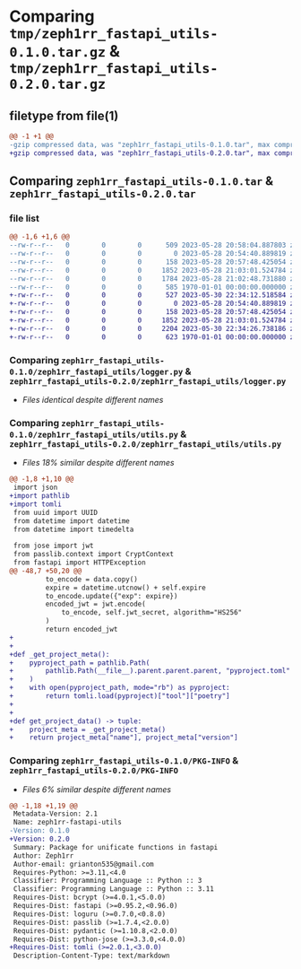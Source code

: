 # Comparing `tmp/zeph1rr_fastapi_utils-0.1.0.tar.gz` & `tmp/zeph1rr_fastapi_utils-0.2.0.tar.gz`

## filetype from file(1)

```diff
@@ -1 +1 @@
-gzip compressed data, was "zeph1rr_fastapi_utils-0.1.0.tar", max compression
+gzip compressed data, was "zeph1rr_fastapi_utils-0.2.0.tar", max compression
```

## Comparing `zeph1rr_fastapi_utils-0.1.0.tar` & `zeph1rr_fastapi_utils-0.2.0.tar`

### file list

```diff
@@ -1,6 +1,6 @@
--rw-r--r--   0        0        0      509 2023-05-28 20:58:04.887803 zeph1rr_fastapi_utils-0.1.0/pyproject.toml
--rw-r--r--   0        0        0        0 2023-05-28 20:54:40.889819 zeph1rr_fastapi_utils-0.1.0/README.md
--rw-r--r--   0        0        0      158 2023-05-28 20:57:48.425054 zeph1rr_fastapi_utils-0.1.0/zeph1rr_fastapi_utils/__init__.py
--rw-r--r--   0        0        0     1852 2023-05-28 21:03:01.524784 zeph1rr_fastapi_utils-0.1.0/zeph1rr_fastapi_utils/logger.py
--rw-r--r--   0        0        0     1784 2023-05-28 21:02:48.731880 zeph1rr_fastapi_utils-0.1.0/zeph1rr_fastapi_utils/utils.py
--rw-r--r--   0        0        0      585 1970-01-01 00:00:00.000000 zeph1rr_fastapi_utils-0.1.0/PKG-INFO
+-rw-r--r--   0        0        0      527 2023-05-30 22:34:12.518584 zeph1rr_fastapi_utils-0.2.0/pyproject.toml
+-rw-r--r--   0        0        0        0 2023-05-28 20:54:40.889819 zeph1rr_fastapi_utils-0.2.0/README.md
+-rw-r--r--   0        0        0      158 2023-05-28 20:57:48.425054 zeph1rr_fastapi_utils-0.2.0/zeph1rr_fastapi_utils/__init__.py
+-rw-r--r--   0        0        0     1852 2023-05-28 21:03:01.524784 zeph1rr_fastapi_utils-0.2.0/zeph1rr_fastapi_utils/logger.py
+-rw-r--r--   0        0        0     2204 2023-05-30 22:34:26.738186 zeph1rr_fastapi_utils-0.2.0/zeph1rr_fastapi_utils/utils.py
+-rw-r--r--   0        0        0      623 1970-01-01 00:00:00.000000 zeph1rr_fastapi_utils-0.2.0/PKG-INFO
```

### Comparing `zeph1rr_fastapi_utils-0.1.0/zeph1rr_fastapi_utils/logger.py` & `zeph1rr_fastapi_utils-0.2.0/zeph1rr_fastapi_utils/logger.py`

 * *Files identical despite different names*

### Comparing `zeph1rr_fastapi_utils-0.1.0/zeph1rr_fastapi_utils/utils.py` & `zeph1rr_fastapi_utils-0.2.0/zeph1rr_fastapi_utils/utils.py`

 * *Files 18% similar despite different names*

```diff
@@ -1,8 +1,10 @@
 import json
+import pathlib
+import tomli
 from uuid import UUID
 from datetime import datetime
 from datetime import timedelta
 
 from jose import jwt
 from passlib.context import CryptContext
 from fastapi import HTTPException
@@ -48,7 +50,20 @@
         to_encode = data.copy()
         expire = datetime.utcnow() + self.expire
         to_encode.update({"exp": expire})
         encoded_jwt = jwt.encode(
             to_encode, self.jwt_secret, algorithm="HS256"
         )
         return encoded_jwt
+
+
+def _get_project_meta():
+    pyproject_path = pathlib.Path(
+        pathlib.Path(__file__).parent.parent.parent, "pyproject.toml"
+    )
+    with open(pyproject_path, mode="rb") as pyproject:
+        return tomli.load(pyproject)["tool"]["poetry"]
+
+
+def get_project_data() -> tuple:
+    project_meta = _get_project_meta()
+    return project_meta["name"], project_meta["version"]
```

### Comparing `zeph1rr_fastapi_utils-0.1.0/PKG-INFO` & `zeph1rr_fastapi_utils-0.2.0/PKG-INFO`

 * *Files 6% similar despite different names*

```diff
@@ -1,18 +1,19 @@
 Metadata-Version: 2.1
 Name: zeph1rr-fastapi-utils
-Version: 0.1.0
+Version: 0.2.0
 Summary: Package for unificate functions in fastapi
 Author: Zeph1rr
 Author-email: grianton535@gmail.com
 Requires-Python: >=3.11,<4.0
 Classifier: Programming Language :: Python :: 3
 Classifier: Programming Language :: Python :: 3.11
 Requires-Dist: bcrypt (>=4.0.1,<5.0.0)
 Requires-Dist: fastapi (>=0.95.2,<0.96.0)
 Requires-Dist: loguru (>=0.7.0,<0.8.0)
 Requires-Dist: passlib (>=1.7.4,<2.0.0)
 Requires-Dist: pydantic (>=1.10.8,<2.0.0)
 Requires-Dist: python-jose (>=3.3.0,<4.0.0)
+Requires-Dist: tomli (>=2.0.1,<3.0.0)
 Description-Content-Type: text/markdown
```

